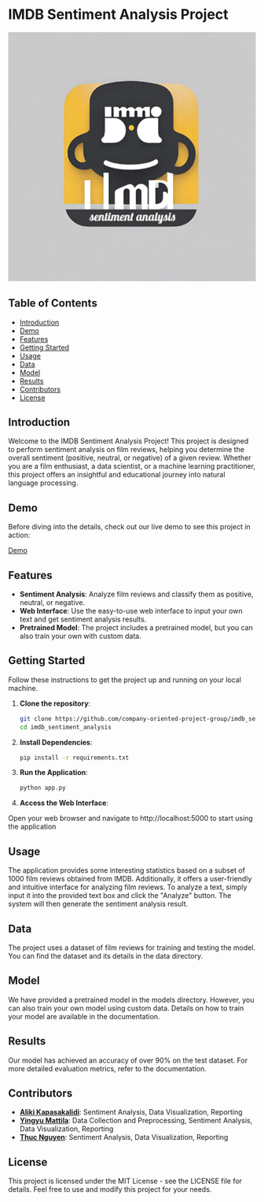 # IMDB Sentiment Analysis Project

![Project Image](project_image.png)

## Table of Contents
- [Introduction](#introduction)
- [Demo](#demo)
- [Features](#features)
- [Getting Started](#getting-started)
- [Usage](#usage)
- [Data](#data)
- [Model](#model)
- [Results](#results)
- [Contributors](#contributors)
- [License](#license)

## Introduction

Welcome to the IMDB Sentiment Analysis Project! This project is designed to perform sentiment analysis on film reviews, helping you determine the overall sentiment (positive, neutral, or negative) of a given review. Whether you are a film enthusiast, a data scientist, or a machine learning practitioner, this project offers an insightful and educational journey into natural language processing.

## Demo

Before diving into the details, check out our live demo to see this project in action:

[Demo](https://example.com)

## Features

- **Sentiment Analysis**: Analyze film reviews and classify them as positive, neutral, or negative.
- **Web Interface**: Use the easy-to-use web interface to input your own text and get sentiment analysis results.
- **Pretrained Model**: The project includes a pretrained model, but you can also train your own with custom data.

## Getting Started

Follow these instructions to get the project up and running on your local machine.

1. **Clone the repository**:

   ```bash
   git clone https://github.com/company-oriented-project-group/imdb_sentiment_analysis.git
   cd imdb_sentiment_analysis
   ```

2. **Install Dependencies**:

   ```bash
   pip install -r requirements.txt
   ```
   
3. **Run the Application**:

   ```bash
   python app.py
   ```

4. **Access the Web Interface**:

Open your web browser and navigate to http://localhost:5000 to start using the application

## Usage

The application provides some interesting statistics based on a subset of 1000 film reviews obtained from IMDB. Additionally, it offers a user-friendly and intuitive interface for analyzing film reviews. To analyze a text, simply input it into the provided text box and click the "Analyze" button. The system will then generate the sentiment analysis result.

## Data

The project uses a dataset of film reviews for training and testing the model. You can find the dataset and its details in the data directory.

## Model

We have provided a pretrained model in the models directory. However, you can also train your own model using custom data. Details on how to train your model are available in the documentation.

## Results

Our model has achieved an accuracy of over 90% on the test dataset. For more detailed evaluation metrics, refer to the documentation.

## Contributors

- [**Aliki Kapasakalidi**](https://github.com/AlikiKap): Sentiment Analysis, Data Visualization, Reporting
- [**Yingyu Mattila**](https://github.com/C520S): Data Collection and Preprocessing, Sentiment Analysis, Data Visualization, Reporting
- [**Thuc Nguyen**](https://github.com/thuc-nguyen-oamk): Sentiment Analysis, Data Visualization, Reporting

## License
This project is licensed under the MIT License - see the LICENSE file for details. Feel free to use and modify this project for your needs.

